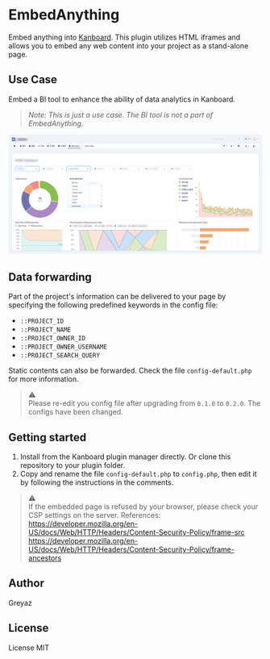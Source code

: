 # EmbedAnything
Embed anything into [Kanboard](https://github.com/kanboard/kanboard). This plugin utilizes HTML iframes and allows you to embed any web content into your project as a stand-alone page.

## Use Case
Embed a BI tool to enhance the ability of data analytics in Kanboard.
> _Note: This is just a use case. The BI tool is not a part of EmbedAnything._

![alt screenshot](Screenshot/1.png)

## Data forwarding
Part of the project's information can be delivered to your page by specifying the following predefined keywords in the config file: 

- `::PROJECT_ID`
- `::PROJECT_NAME`
- `::PROJECT_OWNER_ID`
- `::PROJECT_OWNER_USERNAME`
- `::PROJECT_SEARCH_QUERY` 

Static contents can also be forwarded. Check the file `config-default.php` for more information.

> ⚠️   
> Please re-edit you config file after upgrading from `0.1.0` to `0.2.0`. The configs have been changed.

## Getting started
1. Install from the Kanboard plugin manager directly. Or clone this repository to your plugin folder.
2. Copy and rename the file `config-default.php` to `config.php`, then edit it by following the instructions in the comments.

> ⚠️   
> If the embedded page is refused by your browser, please check your CSP settings on the server. References:   
> https://developer.mozilla.org/en-US/docs/Web/HTTP/Headers/Content-Security-Policy/frame-src   
> https://developer.mozilla.org/en-US/docs/Web/HTTP/Headers/Content-Security-Policy/frame-ancestors



## Author
Greyaz

## License
License MIT
